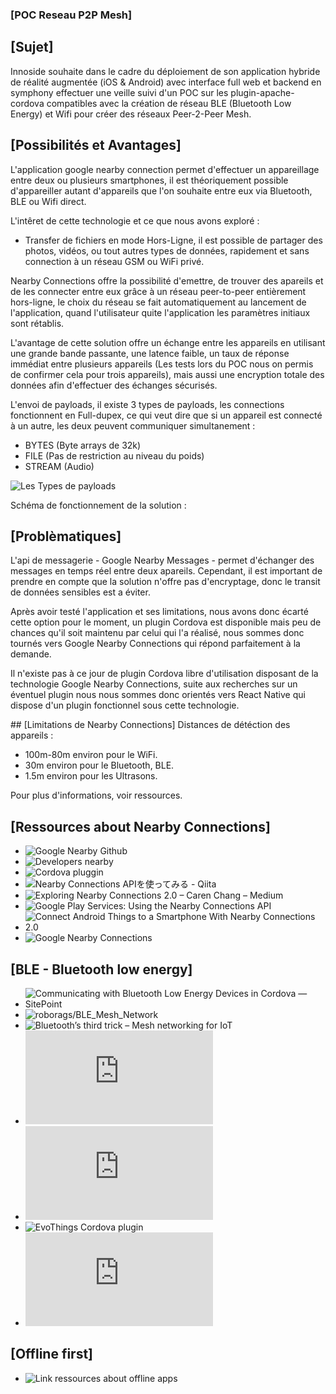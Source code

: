 ### [POC Reseau P2P Mesh]

## [Sujet]
Innoside souhaite dans le cadre du déploiement de son application hybride de réalité augmentée (iOS & Android) avec interface full web et backend en symphony effectuer une veille suivi d'un POC sur les plugin-apache-cordova compatibles avec la création de réseau BLE (Bluetooth Low Energy) et Wifi pour créer des réseaux Peer-2-Peer Mesh.

## [Possibilités et Avantages]
L'application google nearby connection permet d'effectuer un appareillage entre deux ou plusieurs smartphones, il est théoriquement possible d'appareiller autant d'appareils que l'on souhaite entre eux via Bluetooth, BLE ou Wifi direct.

L'intêret de cette technologie et ce que nous avons exploré : 
- Transfer de fichiers en mode Hors-Ligne, il est possible de partager des photos, vidéos, ou tout autres types de données, rapidement et sans connection à un réseau GSM ou WiFi privé. 

Nearby Connections offre la possibilité d'emettre, de trouver des apareils et de les connecter entre eux grâce à un réseau peer-to-peer entièrement hors-ligne, le choix du réseau se fait automatiquement au lancement de l'application, quand l'utilisateur quite l'application les paramètres initiaux sont rétablis.

L'avantage de cette solution offre un échange entre les appareils en utilisant une grande bande passante, une latence faible, un taux de réponse immédiat entre plusieurs appareils (Les tests lors du POC nous on permis de confirmer cela pour trois appareils), mais aussi une encryption totale des données afin d'effectuer des échanges sécurisés. 

L'envoi de payloads, il existe 3 types de payloads, les connections fonctionnent en Full-dupex, ce qui veut dire que si un appareil est connecté à un autre, les deux peuvent communiquer simultanement :

- BYTES (Byte arrays de 32k)
- FILE (Pas de restriction au niveau du poids)
- STREAM (Audio)

![Les Types de payloads](https://developers.google.com/nearby/connections/android/exchange-data#types_of_payloads)

Schéma de fonctionnement de la solution :


## [Problèmatiques]
L'api de messagerie - Google Nearby Messages - permet d'échanger des messages en temps réel entre deux apareils. Cependant, il est important de prendre en compte que la solution n'offre pas d'encryptage, donc le transit de données sensibles est a éviter.

Après avoir testé l'application et ses limitations, nous avons donc écarté cette option pour le moment, un plugin Cordova est disponible mais peu de chances qu'il soit maintenu par celui qui l'a réalisé, nous sommes donc tournés vers Google Nearby Connections qui répond parfaitement à la demande.

Il n'existe pas à ce jour de plugin Cordova libre d'utilisation disposant de la technologie Google Nearby Connections, suite aux recherches sur un éventuel plugin nous nous sommes donc orientés vers React Native qui dispose d'un plugin fonctionnel sous cette technologie.


## [Limitations de Nearby Connections] 
Distances de détéction des appareils :
- 100m-80m environ pour le WiFi.
- 30m environ pour le Bluetooth, BLE.
- 1.5m environ pour les Ultrasons.

Pour plus d'informations, voir ressources.

## [Ressources about Nearby Connections]
- ![Google Nearby Github](https://github.com/googlesamples/android-nearby/tree/master/connections)
- ![Developers nearby](https://developers.google.com/nearby/connections/overview)
- ![Cordova pluggin](https://github.com/hahahannes/cordova-plugin-google-nearby)
- ![Nearby Connections APIを使ってみる - Qiita](https://qiita.com/niusounds/items/ecc759c51da8e1f1e8a0#mpayloadcallback)
- ![Exploring Nearby Connections 2.0 – Caren Chang – Medium](https://medium.com/@calren24/exploring-nearby-connections-2-0-bd0681ac8e64)
- ![Google Play Services: Using the Nearby Connections API](https://code.tutsplus.com/tutorials/google-play-services-using-the-nearby-connections-api--cms-24534)
- ![Connect Android Things to a Smartphone With Nearby Connections 2.0](https://code.tutsplus.com/tutorials/connect-android-things-to-a-smartphone-with-nearby-connections-20--cms-28269)
- ![Google Nearby Connections](https://zhuanlan.zhihu.com/p/28548310)

## [BLE - Bluetooth low energy]
- ![Communicating with Bluetooth Low Energy Devices in Cordova — SitePoint](https://www.sitepoint.com/communicating-with-bluetooth-low-energy-devices-in-cordova/)
- ![roborags/BLE_Mesh_Network](https://github.com/roborags/BLE_Mesh_Network)
- ![Bluetooth’s third trick – Mesh networking for IoT](http://iotdesign.embedded-computing.com/articles/bluetooths-third-trick-mesh-networking-for-iot/)
- ![Bluetooth Smart,Bluetooth Low Energy tutorial,BLE tutorial](https://www.rfwireless-world.com/Tutorials/Bluetooth-Smart-Bluetooth-Low-Energy-BLE-tutorial.html)
- ![Peer-to-peer network via Bluetooth on Android](http://profandroid.com/network/bluetooth/peer-to-peer-network.html)
- ![EvoThings Cordova plugin](https://github.com/evothings/cordova-ble)
- ![PDF about Wireless BLEmesh Network](http://eeca2.sogang.ac.kr/publications/international/BLEmesh_A%20Wireless%20Mesh%20Network%20Protocol%20for%20Bluetooth%20Low%20Energy%20Devices.pdf)

## [Offline first]
- ![Link ressources about offline apps](https://github.com/pazguille/offline-first)
